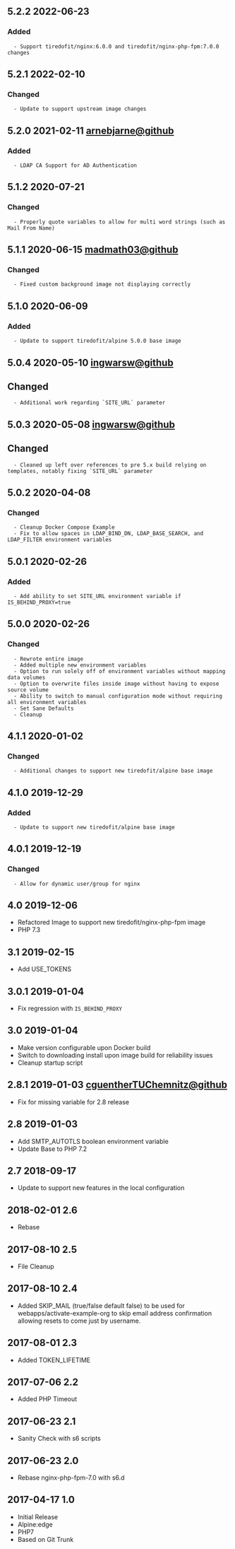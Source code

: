 ## 5.2.2 2022-06-23 <dave at tiredofit dot ca>

   ### Added
      - Support tiredofit/nginx:6.0.0 and tiredofit/nginx-php-fpm:7.0.0 changes


## 5.2.1 2022-02-10 <dave at tiredofit dot ca>

   ### Changed
      - Update to support upstream image changes


## 5.2.0 2021-02-11 <arnebjarne@github>

   ### Added
      - LDAP CA Support for AD Authentication


## 5.1.2 2020-07-21 <dave at tiredofit dot ca>

   ### Changed
      - Properly quote variables to allow for multi word strings (such as Mail From Name)


## 5.1.1 2020-06-15 <madmath03@github>

   ### Changed
      - Fixed custom background image not displaying correctly


## 5.1.0 2020-06-09 <dave at tiredofit dot ca>

   ### Added
      - Update to support tiredofit/alpine 5.0.0 base image


## 5.0.4 2020-05-10 <ingwarsw@github>

   ## Changed
      - Additional work regarding `SITE_URL` parameter


## 5.0.3 2020-05-08 <ingwarsw@github>

   ## Changed
      - Cleaned up left over references to pre 5.x build relying on templates, notably fixing `SITE_URL` parameter


## 5.0.2 2020-04-08 <dave at tiredofit dot ca>

   ### Changed
      - Cleanup Docker Compose Example
      - Fix to allow spaces in LDAP_BIND_DN, LDAP_BASE_SEARCH, and LDAP_FILTER environment variables


## 5.0.1 2020-02-26 <dave at tiredofit dot ca>

   ### Added
      - Add ability to set SITE_URL environment variable if IS_BEHIND_PROXY=true


## 5.0.0 2020-02-26 <dave at tiredofit dot ca>

   ### Changed
      - Rewrote entire image
      - Added multiple new environment variables
      - Option to run solely off of environment variables without mapping data volumes
      - Option to overwrite files inside image without having to expose source volume
      - Ability to switch to manual configuration mode without requiring all environment variables
      - Set Sane Defaults
      - Cleanup
      
      
## 4.1.1 2020-01-02 <dave at tiredofit dot ca>

   ### Changed
      - Additional changes to support new tiredofit/alpine base image


## 4.1.0 2019-12-29 <dave at tiredofit dot ca>

   ### Added
      - Update to support new tiredofit/alpine base image


## 4.0.1 2019-12-19 <dave at tiredofit dot ca>

   ### Changed
      - Allow for dynamic user/group for nginx


## 4.0 2019-12-06 <dave at tiredofit dot ca>

* Refactored Image to support new tiredofit/nginx-php-fpm image
* PHP 7.3

## 3.1 2019-02-15 <dave at tiredofit dot ca>

* Add USE_TOKENS

## 3.0.1 2019-01-04 <dave at tiredofit dot ca>

* Fix regression with `IS_BEHIND_PROXY`

## 3.0 2019-01-04 <dave at tiredofit dot ca>

* Make version configurable upon Docker build
* Switch to downloading install upon image build for reliability issues
* Cleanup startup script 

## 2.8.1 2019-01-03 <cguentherTUChemnitz@github>

* Fix for missing variable for 2.8 release

## 2.8 2019-01-03 <dave at tiredofit dot ca>

* Add SMTP_AUTOTLS boolean environment variable
* Update Base to PHP 7.2

## 2.7 2018-09-17 <dave at tiredofit dot ca>

* Update to support new features in the local configuration

## 2018-02-01 2.6 <dave at tiredofit dot ca>

* Rebase

## 2017-08-10 2.5 <dave at tiredofit dot ca>

* File Cleanup

## 2017-08-10 2.4 <dave at tiredofit dot ca>

* Added SKIP_MAIL (true/false default false) to be used for webapps/activate-example-org to skip email 
  address confirmation allowing resets to come just by username.

## 2017-08-01 2.3 <dave at tiredofit dot ca>

* Added TOKEN_LIFETIME

## 2017-07-06 2.2 <dave at tiredofit dot ca>

* Added PHP Timeout

## 2017-06-23 2.1 <dave at tiredofit dot ca>

* Sanity Check with s6 scripts

## 2017-06-23 2.0 <dave at tiredofit dot ca>

* Rebase nginx-php-fpm-7.0 with s6.d

## 2017-04-17 1.0 <dave at tiredofit dot ca>
	
* Initial Release
* Alpine:edge
* PHP7
* Based on Git Trunk
